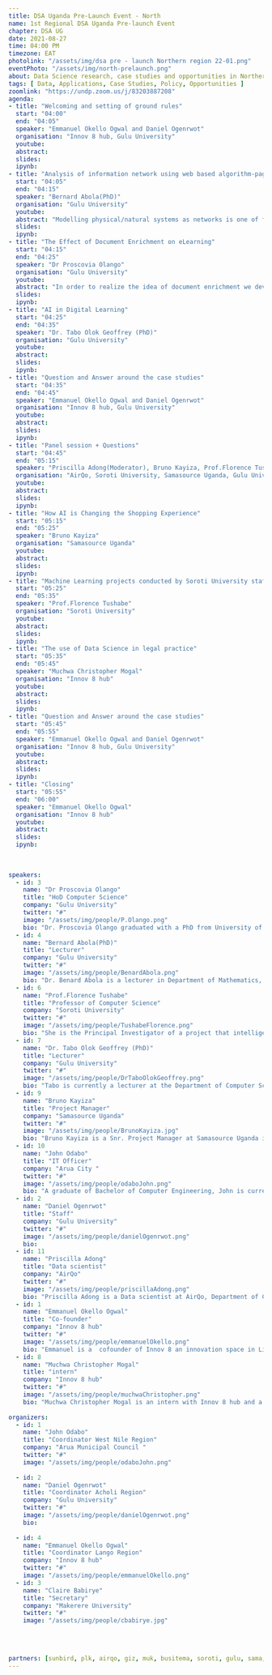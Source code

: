 ```yaml
---
title: DSA Uganda Pre-Launch Event - North
name: 1st Regional DSA Uganda Pre-launch Event
chapter: DSA UG
date: 2021-08-27
time: 04:00 PM
timezone: EAT
photolink: "/assets/img/dsa pre - launch Northern region 22-01.png"
eventPhoto: "/assets/img/north-prelaunch.png"
about: Data Science research, case studies and opportunities in Northern Uganda 🇺🇬
tags: [ Data, Applications, Case Studies, Policy, Opportunities ]
zoomlink: "https://undp.zoom.us/j/83203887208"
agenda: 
- title: "Welcoming and setting of ground rules"
  start: "04:00"
  end: "04:05"
  speaker: "Emmanuel Okello Ogwal and Daniel Ogenrwot" 
  organisation: "Innov 8 hub, Gulu University"
  youtube:
  abstract:
  slides:
  ipynb:
- title: "Analysis of information network using web based algorithm-page rank."
  start: "04:05"
  end: "04:15"
  speaker: "Bernard Abola(PhD)"
  organisation: "Gulu University"
  youtube:
  abstract: "Modelling physical/natural systems as networks is one of fast-growing research areas in applied mathematics. These systems include: social, bio-stochastics, telecommunication, queuing, reliability systems and citation networks. Importantly, attributes (nodes) of such systems are usually millions or billions. In some instances, the attributes can be few but the system keep changing from time to time this dynamics phenomenon rather exist algorithms ineffective. Moreover, networks models are recognised as potential objects to filter information from such systems.  In fact, modelling physical or engineering systems as networks have greatly improved understanding of complex systems. <br>In this talk, the popular Markov models commonly used in ranking (PageRank) problems will be presented.   The focus will be on analysis of information Markov chain, where the phase spaces split into non-communicative groups of states. Recent analytical and numerical results will be given."
  slides: 
  ipynb:
- title: "The Effect of Document Enrichment on eLearning"
  start: "04:15"
  end: "04:25"
  speaker: "Dr Proscovia Olango"
  organisation: "Gulu University"
  youtube:
  abstract: "In order to realize the idea of document enrichment we developed a tool called TermPedia which predicts and defines technical terms. The definitions are extracted from Wikipedia, and the technical terms are also linked to contextually relevant Wikipedia articles which provide further explanation for the definitions. This paper presents results from a user study that was carried out to find out the effect of document enrichment on e-learning from educational documents (textbooks). In particular the study tried to answer the following questions, 1. Does document enrichment improve understanding of an e-content? 2. Does document enrichment reduce the time needed to e-Learn from an educational document?"
  slides: 
  ipynb:
- title: "AI in Digital Learning"
  start: "04:25"
  end: "04:35"
  speaker: "Dr. Tabo Olok Geoffrey (PhD)"
  organisation: "Gulu University"
  youtube:
  abstract:
  slides: 
  ipynb:
- title: "Question and Answer around the case studies"
  start: "04:35"
  end: "04:45"
  speaker: "Emmanuel Okello Ogwal and Daniel Ogenrwot" 
  organisation: "Innov 8 hub, Gulu University"
  youtube:
  abstract:
  slides:
  ipynb:
- title: "Panel session + Questions"
  start: "04:45"
  end: "05:15"
  speaker: "Priscilla Adong(Moderator), Bruno Kayiza, Prof.Florence Tushabe, Dr Proscovia Olango"
  organisation: "AirQo, Soroti University, Samasource Uganda, Gulu University"
  youtube:
  abstract:
  slides: 
  ipynb:
- title: "How AI is Changing the Shopping Experience"
  start: "05:15"
  end: "05:25"
  speaker: "Bruno Kayiza"
  organisation: "Samasource Uganda"
  youtube:
  abstract:
  slides: 
  ipynb:
- title: "Machine Learning projects conducted by Soroti University staff in the recent years."
  start: "05:25"
  end: "05:35"
  speaker: "Prof.Florence Tushabe"
  organisation: "Soroti University"
  youtube:
  abstract:
  slides: 
  ipynb:
- title: "The use of Data Science in legal practice"
  start: "05:35"
  end: "05:45"
  speaker: "Muchwa Christopher Mogal"
  organisation: "Innov 8 hub"
  youtube:
  abstract:
  slides: 
  ipynb:
- title: "Question and Answer around the case studies"
  start: "05:45"
  end: "05:55"
  speaker: "Emmanuel Okello Ogwal and Daniel Ogenrwot" 
  organisation: "Innov 8 hub, Gulu University"
  youtube:
  abstract:
  slides:
  ipynb:
- title: "Closing"
  start: "05:55"
  end: "06:00"
  speaker: "Emmanuel Okello Ogwal" 
  organisation: "Innov 8 hub"
  youtube:
  abstract:
  slides:
  ipynb:
  
  
  
speakers: 
  - id: 3
    name: "Dr Proscovia Olango"
    title: "HoD Computer Science"
    company: "Gulu University"
    twitter: "#"
    image: "/assets/img/people/P.Olango.png"
    bio: "Dr. Proscovia Olango graduated with a PhD from University of Groningen in 2020 and is currently a full-time lecturer and head of department of computer science at Gulu University in Uganda. Her research interest is in improving reading comprehension through document enrichment. The four pillars that currently support this interest are Design Science, Big Data, Human Language Technologies, and Innovative ICT for eLearning and Sustainable Development. Proscovia is the Chair of a Doctorial Community and a member of the Information Retrieval research group at the department of Computer Science, Gulu University."
  - id: 4
    name: "Bernard Abola(PhD)"
    title: "Lecturer"
    company: "Gulu University"
    twitter: "#"
    image: "/assets/img/people/BenardAbola.png"
    bio: "Dr. Benard Abola is a lecturer in Department of Mathematics, Faculty of Science, Gulu University. Highly interested in applications of probability, statistics and machine learning for industries. Furthermore, he has done researched in developing algorithms for analysis of information networks. Currently, a member of Applied Probability Theory of Eastern Africa (APREA) Research Group."
  - id: 6
    name: "Prof.Florence Tushabe"
    title: "Professor of Computer Science"
    company: "Soroti University"
    twitter: "#"
    image: "/assets/img/people/TushabeFlorence.png"
    bio: "She is the Principal Investigator of a project that intelligently recognises aflatoxins in grain. She started her interesting research in machine learning from 2007 while undertaking her PhD studies, where she applied ML/DS within image based retrieval and for the recognition of traffic lights and recognition of everyday common objects from a 20,000 image database.<br>Prof. Florence studied at the University of Groningen in the Netherlands, Makerere University and the University of Dar es salaam in Tanzania.."
  - id: 7
    name: "Dr. Tabo Olok Geoffrey (PhD)"
    title: "Lecturer"
    company: "Gulu University"
    twitter: "#"
    image: "/assets/img/people/DrTaboOlokGeoffrey.png"
    bio: "Tabo is currently a lecturer at the Department of Computer Science at Gulu University. He holds a PhD in user-driven innovation, learning and design from Aalborg University, Denmark and a Master of Science in Computer Science from Makerere University, Uganda. His research activities currently cover digital learning and Artificial Intelligence (AI) in higher education. In collaboration with CanopyLAB we are researching on AI as a supporting tool in higher education. We are currently evaluating effectiveness of a recommender system module integrated on the learning platform with teachers and students at Gulu University."
  - id: 9
    name: "Bruno Kayiza"
    title: "Project Manager"
    company: "Samasource Uganda"
    twitter: "#"
    image: "/assets/img/people/BrunoKayiza.jpg" 
    bio: "Bruno Kayiza is a Snr. Project Manager at Samasource Uganda in Gulu vested in the generation of training data, managing the delivery of a secure alternative to traditional crowdsourced data annotation models by combining industry-leading software with a trained, directly managed workforce. Passionate about training data, he has supported its generation making use of image, video and sensor data annotation for computer vision and natural language processing in industries including automotive, navigation, AR/VR, biotech, agriculture, manufacturing, and e-commerce."
  - id: 10
    name: "John Odabo"
    title: "IT Officer"
    company: "Arua City "
    twitter: "#"
    image: "/assets/img/people/odaboJohn.png" 
    bio: "A graduate of Bachelor of Computer Engineering, John is currently Information Technology (IT) Officer at Arua City having previously served as Training Coordinator at Aruabits, a youth based social enterprise of CEFORD that empowers talented youth from vulnerable backgrounds in West Nile, Uganda with multimedia ICT skills, Entrepreneurship and Life Skills. <br>He is also the Technical Director at Premium Technologies Consultancy (U) Ltd, a registered Company based in Arua that provides ICT solutions aimed at transforming Small and Medium Enterprises in Uganda.<br> John uses his expertise in graphics design, web design and development, networking, software systems analysis and development to develop user friendly experiences. He is passionate about using data driven evidence for decision making. <br> When not behind the monitor, John spends most of his time offering service through Rotary Club of Arua Eco City and Community Based Organizations he co-founded; Save the Maracha Girl, Hedwig Education and Health Fund Association, Trusted Friends Savings and Loans Association in which he holds Executive Positions." 
  - id: 2
    name: "Daniel Ogenrwot"
    title: "Staff"
    company: "Gulu University"
    twitter: "#"
    image: "/assets/img/people/danielOgenrwot.png"
    bio: 
  - id: 11
    name: "Priscilla Adong"
    title: "Data scientist"
    company: "AirQo"
    twitter: "#"
    image: "/assets/img/people/priscillaAdong.png" 
    bio: "Priscilla Adong is a Data scientist at AirQo, Department of Computer Science, Makerere University. She holds an MSc. in Data communications and Software Engineering and BSc. in Computer Science from Makerere University. Priscilla is passionate about using her experience and technical expertise to solve real-world problems. Her research interests include Machine learning, wireless sensor networks and Internet of Things."
  - id: 1
    name: "Emmanuel Okello Ogwal"
    title: "Co-founder"
    company: "Innov 8 hub"
    twitter: "#"
    image: "/assets/img/people/emmanuelOkello.png"
    bio: "Emmanuel is a  cofounder of Innov 8 an innovation space in Lira with an acceleratiotor program and  focus on education tech,climate and fintech.He has also been cordinating  DSA engagements across Universities in Lango,Acholi,Karamoja, Teso,West Nile sub regions and organizing the 1st Regional DSA prelaunch event."
  - id: 8
    name: "Muchwa Christopher Mogal"
    title: "intern"
    company: "Innov 8 hub"
    twitter: "#"
    image: "/assets/img/people/muchwaChristopher.png" 
    bio: "Muchwa Christopher Mogal is an intern with Innov 8 hub and a 4 th year Law Student at Uganda Christian University passionate about cyber law.He has developed several apps most notably the Statutebot chat a legal chat bot that extracts relevant provisions of the law required by legal practioners."
  
organizers: 
  - id: 1
    name: "John Odabo"
    title: "Coordinator West Nile Region"
    company: "Arua Municipal Council "
    twitter: "#"
    image: "/assets/img/people/odaboJohn.png"
  
  - id: 2
    name: "Daniel Ogenrwot"
    title: "Coordinator Acholi Region"
    company: "Gulu University"
    twitter: "#"
    image: "/assets/img/people/danielOgenrwot.png"
    bio: 
   
  - id: 4
    name: "Emmanuel Okello Ogwal"
    title: "Coordinator Lango Region"
    company: "Innov 8 hub"
    twitter: "#"
    image: "/assets/img/people/emmanuelOkello.png"
  - id: 3
    name: "Claire Babirye"
    title: "Secretary"
    company: "Makerere University"
    twitter: "#"
    image: "/assets/img/people/cbabirye.jpg"
    
  
    
  
partners: [sunbird, plk, airqo, giz, muk, busitema, soroti, gulu, sama, innov8]
---
```


